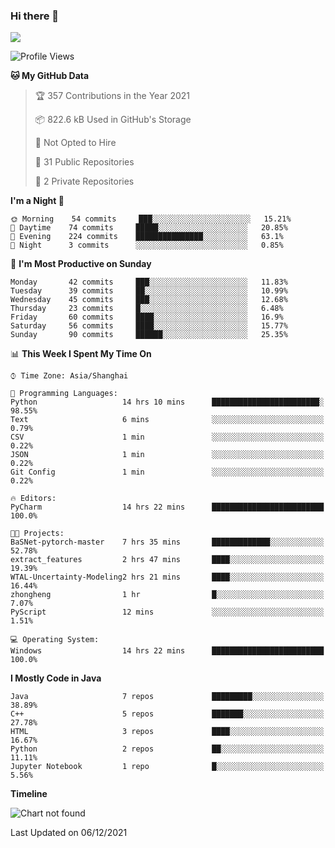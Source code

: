 ### Hi there 👋

<!--
**zhou-ning/zhou-ning** is a ✨ _special_ ✨ repository because its `README.md` (this file) appears on your GitHub profile.

Here are some ideas to get you started:

- 🔭 I’m currently working on ...
- 🌱 I’m currently learning ...
- 👯 I’m looking to collaborate on ...
- 🤔 I’m looking for help with ...
- 💬 Ask me about ...
- 📫 How to reach me: ...
- 😄 Pronouns: ...
- ⚡ Fun fact: ...
-->
![](https://github-readme-stats.vercel.app/api?username=zhou-ning)

<!--START_SECTION:waka-->
![Profile Views](http://img.shields.io/badge/Profile%20Views-1-blue)

**🐱 My GitHub Data** 

> 🏆 357 Contributions in the Year 2021
 > 
> 📦 822.6 kB Used in GitHub's Storage 
 > 
> 🚫 Not Opted to Hire
 > 
> 📜 31 Public Repositories 
 > 
> 🔑 2 Private Repositories  
 > 
**I'm a Night 🦉** 

```text
🌞 Morning    54 commits     ███░░░░░░░░░░░░░░░░░░░░░░   15.21% 
🌆 Daytime    74 commits     █████░░░░░░░░░░░░░░░░░░░░   20.85% 
🌃 Evening    224 commits    ███████████████░░░░░░░░░░   63.1% 
🌙 Night      3 commits      ░░░░░░░░░░░░░░░░░░░░░░░░░   0.85%

```
📅 **I'm Most Productive on Sunday** 

```text
Monday       42 commits     ███░░░░░░░░░░░░░░░░░░░░░░   11.83% 
Tuesday      39 commits     ██░░░░░░░░░░░░░░░░░░░░░░░   10.99% 
Wednesday    45 commits     ███░░░░░░░░░░░░░░░░░░░░░░   12.68% 
Thursday     23 commits     █░░░░░░░░░░░░░░░░░░░░░░░░   6.48% 
Friday       60 commits     ████░░░░░░░░░░░░░░░░░░░░░   16.9% 
Saturday     56 commits     ████░░░░░░░░░░░░░░░░░░░░░   15.77% 
Sunday       90 commits     ██████░░░░░░░░░░░░░░░░░░░   25.35%

```


📊 **This Week I Spent My Time On** 

```text
⌚︎ Time Zone: Asia/Shanghai

💬 Programming Languages: 
Python                   14 hrs 10 mins      ████████████████████████░   98.55% 
Text                     6 mins              ░░░░░░░░░░░░░░░░░░░░░░░░░   0.79% 
CSV                      1 min               ░░░░░░░░░░░░░░░░░░░░░░░░░   0.22% 
JSON                     1 min               ░░░░░░░░░░░░░░░░░░░░░░░░░   0.22% 
Git Config               1 min               ░░░░░░░░░░░░░░░░░░░░░░░░░   0.22%

🔥 Editors: 
PyCharm                  14 hrs 22 mins      █████████████████████████   100.0%

🐱‍💻 Projects: 
BaSNet-pytorch-master    7 hrs 35 mins       █████████████░░░░░░░░░░░░   52.78% 
extract_features         2 hrs 47 mins       ████░░░░░░░░░░░░░░░░░░░░░   19.39% 
WTAL-Uncertainty-Modeling2 hrs 21 mins       ████░░░░░░░░░░░░░░░░░░░░░   16.44% 
zhongheng                1 hr                █░░░░░░░░░░░░░░░░░░░░░░░░   7.07% 
PyScript                 12 mins             ░░░░░░░░░░░░░░░░░░░░░░░░░   1.51%

💻 Operating System: 
Windows                  14 hrs 22 mins      █████████████████████████   100.0%

```

**I Mostly Code in Java** 

```text
Java                     7 repos             █████████░░░░░░░░░░░░░░░░   38.89% 
C++                      5 repos             ███████░░░░░░░░░░░░░░░░░░   27.78% 
HTML                     3 repos             ████░░░░░░░░░░░░░░░░░░░░░   16.67% 
Python                   2 repos             ██░░░░░░░░░░░░░░░░░░░░░░░   11.11% 
Jupyter Notebook         1 repo              █░░░░░░░░░░░░░░░░░░░░░░░░   5.56%

```


**Timeline**

![Chart not found](https://raw.githubusercontent.com/zhou-ning/zhou-ning/main/charts/bar_graph.png) 


 Last Updated on 06/12/2021
<!--END_SECTION:waka-->
